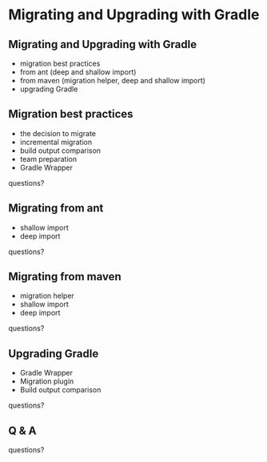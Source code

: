 # Migrating and Upgrading with Gradle

## Migrating and Upgrading with Gradle

* migration best practices
* from ant (deep and shallow import)
* from maven (migration helper, deep and shallow import)
* upgrading Gradle

## Migration best practices

* the decision to migrate
* incremental migration
* build output comparison
* team preparation
* Gradle Wrapper

questions?

## Migrating from ant

* shallow import
* deep import

questions?

## Migrating from maven

* migration helper
* shallow import
* deep import

questions?

## Upgrading Gradle

* Gradle Wrapper
* Migration plugin
* Build output comparison

questions?

## Q & A

questions?